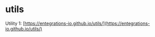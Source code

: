 # utils

Utility 1: [https://entegrations-io.github.io/utils/](https://entegrations-io.github.io/utils/)
